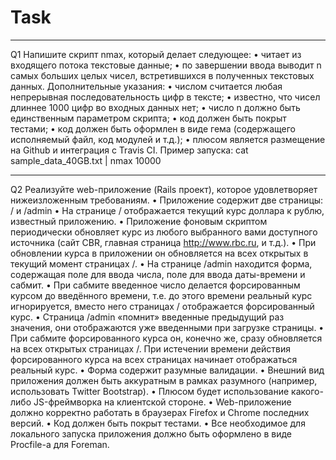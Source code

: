# Task

---
Q1
Напишите скрипт nmax, который делает следующее:
• читает из входящего потока текстовые данные;
• по завершении ввода выводит n самых больших целых чисел, встретившихся в
полученных текстовых данных. Дополнительные указания:
• числом считается любая непрерывная последовательность цифр в тексте;
• известно, что чисел длиннее 1000 цифр во входных данных нет;
• число n должно быть единственным параметром скрипта;
• код должен быть покрыт тестами;
• код должен быть оформлен в виде гема (содержащего исполняемый файл, код модулей и т.д.);
• плюсом является размещение на Github и интеграция с Travis CI. Пример запуска:
cat sample_data_40GB.txt | nmax 10000

---
Q2
Реализуйте web-приложение (Rails проект), которое удовлетворяет нижеизложенным требованиям.
• Приложение содержит две страницы: / и /admin
• На странице / отображается текущий курс доллара к рублю, известный
приложению.
• Приложение фоновым скриптом периодически обновляет курс из любого
выбранного вами доступного источника (сайт CBR, главная страница
http://www.rbc.ru, и т.д.).
• При обновлении курса в приложении он обновляется на всех открытых в
текущий момент страницах /.
• На странице /admin находится форма, содержащая поле для ввода числа,
поле для ввода даты-времени и сабмит.
• При сабмите введенное число делается форсированным курсом до введённого
времени, т.е. до этого времени реальный курс игнорируется, вместо него страницах / отображается форсированный курс.
• Страница /admin «помнит» введенные предыдущий раз значения, они отображаются уже введенными при загрузке страницы.
• При сабмите форсированного курса он, конечно же, cразу обновляется на всех открытых страницах /. При истечении времени действия форсированного курса на всех страницах начинает отображаться реальный курс.
• Форма содержит разумные валидации.
• Внешний вид приложения должен быть аккуратным в рамках разумного
(например, использовать Twitter Bootstrap).
• Плюсом будет использование какого-либо JS-фреймворка на клиентской
стороне.
• Web-приложение должно корректно работать в браузерах Firefox и Chrome
последних версий.
• Код должен быть покрыт тестами.
• Все необходимое для локального запуска приложения должно быть
оформлено в виде Procfile-а для Foreman.

